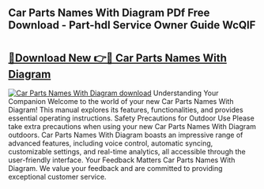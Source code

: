 ## Car Parts Names With Diagram PDf Free Download - Part-hdI Service Owner Guide WcQlF

# <h2><a href="http://dfp9pj.blite.top/?on=Car+Parts+Names+With+Diagram">🔗Download New 👉🔴 Car Parts Names With Diagram</a></h2>

[![Car Parts Names With Diagram download](https://i.imgur.com/lujVjoI.png)](http://dfp9pj.blite.top/?on=Car+Parts+Names+With+Diagram)
Understanding Your Companion Welcome to the world of your new Car Parts Names With Diagram! This manual explores its features, functionalities, and provides essential operating instructions. Safety Precautions for Outdoor Use Please take extra precautions when using your new Car Parts Names With Diagram outdoors. Car Parts Names With Diagram boasts an impressive range of advanced features, including voice control, automatic syncing, customizable settings, and real-time analytics, all accessible through the user-friendly interface. Your Feedback Matters Car Parts Names With Diagram. We value your feedback and are committed to providing exceptional customer service.
